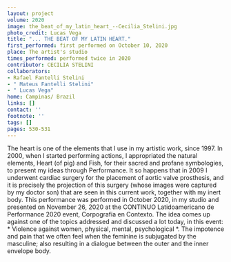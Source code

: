 ```yaml
---
layout: project
volume: 2020
image: the_beat_of_my_latin_heart_--Cecilia_Stelini.jpg
photo_credit: Lucas Vega
title: "... THE BEAT OF MY LATIN HEART."
first_performed: first performed on October 10, 2020
place: The artist's studio
times_performed: performed twice in 2020
contributor: CECILIA STELINI
collaborators:
- Rafael Fantelli Stelini
- " Mateus Fantelli Stelini"
- " Lucas Vega"
home: Campinas/ Brazil
links: []
contact: ''
footnote: ''
tags: []
pages: 530-531
---
```




The heart is one of the elements that I use in my artistic work, since 1997.
In 2000, when I started performing actions, I appropriated the natural elements, Heart (of pig) and Fish, for their sacred and profane symbologies, to present my ideas through Performance.
It so happens that in 2009 I underwent cardiac surgery for the placement of aortic valve prosthesis, and it is precisely the projection of this surgery (whose images were captured by my doctor son) that are seen in this current work, together with my inert body.
This performance was performed in October 2020, in my studio and presented on November 26, 2020 at the CONTINUO Latidoamericano de Performance 2020 event, Corpografia en Contexto.
The idea comes up against one of the topics addressed and discussed a lot today, in this event: * Violence against women, physical, mental, psychological *. The impotence and pain that we often feel when the feminine is subjugated by the masculine; also resulting in a dialogue between the outer and the inner envelope body.

